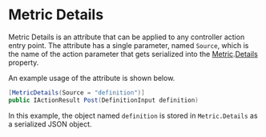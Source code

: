 # Metric Details
Metric Details is an attribute that can be applied to any controller action entry point.
The attribute has a single parameter, named `Source`, which is the name of the action parameter that gets serialized into the [Metric](./Metric.md).[Details](./MagenicMetrics.md#MagenicMetricsMetricDetails) property.

An example usage of the attribute is shown below.
```csharp
[MetricDetails(Source = "definition")]
public IActionResult Post(DefinitionInput definition)
```

In this example, the object named `definition` is stored in `Metric.Details` as a serialized JSON object.
